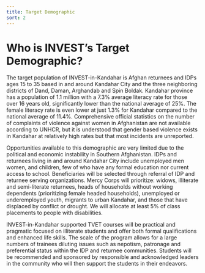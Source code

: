 ```yaml
---
title: Target Demographic
sort: 2
---
```


# Who is INVEST’s Target Demographic?
The target population of INVEST-in-Kandahar is Afghan returnees and IDPs ages 15 to 35 based in and around Kandahar City and the three neighboring districts of Dand, Daman, Arghandab and Spin Boldak. Kandahar province has a population of 1.1 million with a 7.3% average literacy rate for those over 16 years old, significantly lower than the national average of 25%. The female literacy rate is even lower at just 1.3% for Kandahar compared to the national average of 11.4%. Comprehensive official statistics on the number of complaints of violence against women in Afghanistan are not available according to UNHCR, but it is understood that gender based violence exists in Kandahar at relatively high rates but that most incidents are unreported.

Opportunities available to this demographic are very limited due to the political and economic instability in Southern Afghanistan. IDPs and returnees living in and around Kandahar City include unemployed men women, and children, few of who have any formal education nor current access to school. Beneficiaries will be selected through referral of IDP and returnee serving organizations. Mercy Corps will prioritize: widows, illiterate and semi-literate returnees, heads of households without working dependents (prioritizing female headed households), unemployed or underemployed youth, migrants to urban Kandahar, and those that have displaced by conflict or drought. We will allocate at least 5% of class placements to people with disabilities.

INVEST-in-Kandahar supported TVET courses will be practical and pragmatic focused on illiterate students and offer both formal qualifications and enhanced life skills. The scale of the program allows for a large numbers of trainees diluting issues such as nepotism, patronage and preferential status within the IDP and returnee communities. Students will be recommended and sponsored by responsible and acknowledged leaders in the community who will then support the students in their endeavors. 
